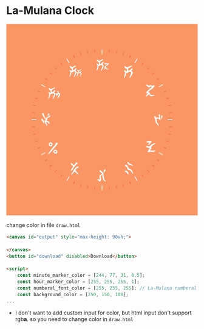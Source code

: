 # La-Mulana Clock

![output](output.png)

change color in file `draw.html`
```html
<canvas id="output" style="max-height: 90vh;">

</canvas>
<button id="download" disabled>Download</button>

<script>
    const minute_marker_color = [244, 77, 31, 0.5];
    const hour_marker_color = [255, 255, 255, 1];
    const numberal_font_color = [255, 255, 255]; // La-Mulana numberal font color
    const background_color = [250, 150, 100];
...
```

- I don't want to add custom input for color, but html input don't support rgb**a**. so you need to change color in `draw.html`
